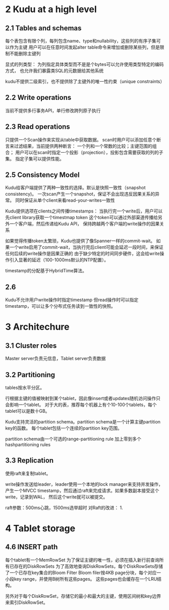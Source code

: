 
# 2 Kudu at a high level

## 2.1 Tables and schemas
每个表包含有限个列，每列包含name、type和nullability，这些列的有序子集可以作为主键
用户可以在任意时间发起alter table命令来增加或删除某些列，但是限制不能删除主键列

显式的列类型：
为列指定具体类型而不是是个bytes可以允许使用类型特定的编码方式，
也允许我们暴露类SQL的元数据给其他系统

kudu不提供二级索引，也不提供除了主键外的唯一性约束（unique constraints）

## 2.2 Write operations
当前不提供多行事务API，单行修改跨列原子执行

## 2.3 Read operations
只提供一个Scan操作来实现从table中获取数据。
scan时用户可以添加任意个断言来过滤结果，当前提供两种断言：
一个列和一个常数的比较；主键范围的组合；
用户可以在scan时指定一个投影（projection），投影包含需要获取的列的子集。
指定子集可以提供性能。


## 2.5 Consistency Model
Kudu给客户端提供了两种一致性的选择。默认是快照一致性（snapshot consistency)。
一次scan产生一个snapshot，保证不会出现违反因果关系的异常。
同时保证从单个client来看read-your-writes一致性

Kudu提供选项在clients之间传播timestamps：
当执行完一个write后，用户可以先client library获取一个timestmap token
这个token可以通过外部渠道传播给另外一个客户端，然后传递给Kudu API，
保持跨越两个客户端的write操作的因果关系

如果觉得传播token太繁琐，Kudu也提供了像Spanner一样的commit-wait。
如果一个write启用了commit-wait，当执行完后client可能会延迟一段时间，来保证任何后续的write操作是因果正确的
由于缺少特定的时间同步硬件，这会给write操作引入显著的延迟（100-1000ms默认的NTP配置）。

timestamp的分配基于HybridTime算法。


## 2.6
Kudu不允许用户write操作时指定timestamp
但read操作时可以指定timestamp，可以让多个分布式任务读到一致性的快照。


# 3 Architechure

## 3.1 Cluster roles
Master server负责元信息，Tablet server负责数据

## 3.2 Partitioning
tables按水平分区。

行根据主键的值被映射到某个tablet，因此像insert或者updates随机访问操作只会影响一个tablet。
对于大的表，推荐每个机器上有个10-100个tablets，每个tablet可以是数十GB。

Kudu支持灵活的partition schema。partition schema是一个计算主键partition key的函数。
每个tablet包括一个连续的partition key范围。

partition schema由一个可选的range-partitioning rule 加上零到多个hashpartitioning rules

## 3.3 Replication
使用raft来复制tablet。

write操作发送给leader，leader使用一个本地的lock manager来支持并发操作，
产生一个MVCC timestamp，然后通过raft来完成请求。如果多数副本接受这个write，记录到WAL，
然后这个write就可以被提交。

raft参数：500ms心跳，1500ms选举超时
对Raft的改进：
1. 

# 4 Tablet storage

## 4.6 INSERT path
每个tablet有一个MemRowSet
为了保证主键的唯一性，必须在插入新行前查询所有已存在的DiskRowSets
为了高效地查询DiskRowSets，每个DiskRowSets存储了一个已存在key集合的Bloom Filter
Bloom filer按4KB page分块，每个对应一小段key range，并使用B树所有这些pages。
这些pages也会缓存在一个LRU结构。

另外对于每个DiskRowSet，存储它的最小和最大的主键，使用区间树和key边界来索引DiskRowSet。










